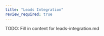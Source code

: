 ```yaml
---
title: "Leads Integration"
review_required: true
---
```


TODO: Fill in content for leads-integration.md